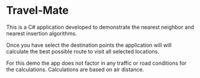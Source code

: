 # Travel-Mate

This is a C# application developed to demonstrate the nearest neighbor and nearest insertion algorithms.

Once you have select the destination points the application will will calculate the best possible route to visit all selected locations.

For this demo the app does not factor in any traffic or road conditions for the calculations. 
Calculations are based on air distance.
